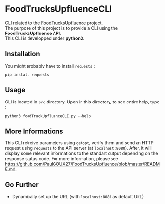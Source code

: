 # FoodTrucksUpfluenceCLI
CLI related to the [FoodTrucksUpfluence](https://github.com/PaulGOUX27/FoodTrucksUpfluence) project.  
The purpose of this project is to provide a CLI using the **FoodTrucksUpfluence API**.  
This CLI is developped under **python3**.


## Installation
You might probably have to install `requests` : 

    pip install requests

## Usage
CLI is located in `src` directory.
Upon in this directory, to see entire help, type :

    python3 foodTruckUpfluenceCLI.py --help

## More Informations
This CLI retreive parameters using `getopt`, verify them and send an HTTP request using `requests` to the API server (at `localhost:8080`).
After, it will display some relevant informations to the standart output depending on the response status code.
For more information, please see https://github.com/PaulGOUX27/FoodTrucksUpfluence/blob/master/README.md.

## Go Further
* Dynamically set up the URL (with `localhost:8080` as default URL)

